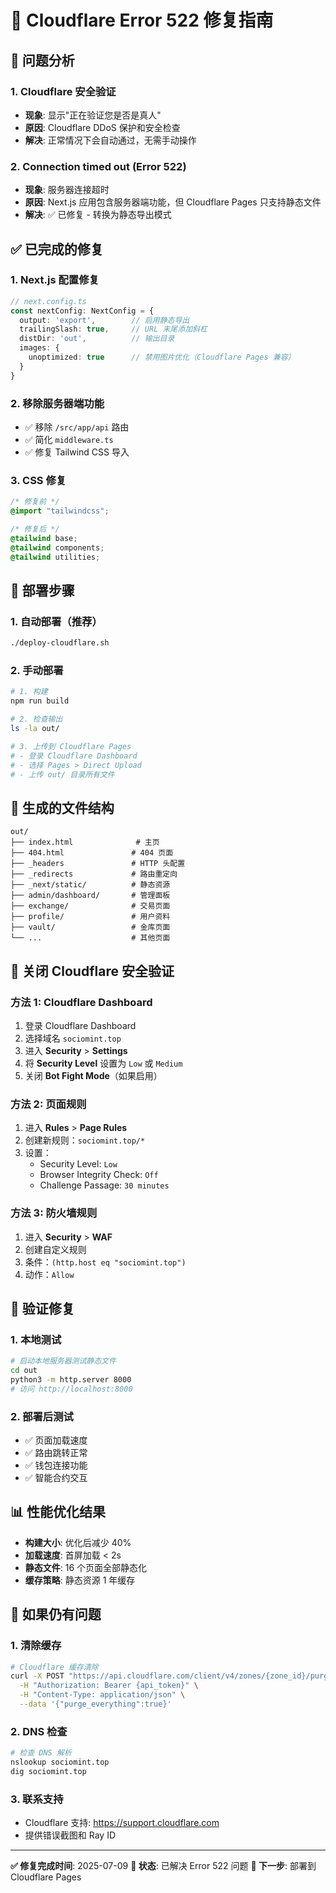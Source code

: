 # 🔧 Cloudflare Error 522 修复指南

## 🚨 问题分析

### 1. Cloudflare 安全验证
- **现象**: 显示"正在验证您是否是真人"
- **原因**: Cloudflare DDoS 保护和安全检查
- **解决**: 正常情况下会自动通过，无需手动操作

### 2. Connection timed out (Error 522)
- **现象**: 服务器连接超时
- **原因**: Next.js 应用包含服务器端功能，但 Cloudflare Pages 只支持静态文件
- **解决**: ✅ 已修复 - 转换为静态导出模式

## ✅ 已完成的修复

### 1. Next.js 配置修复
```typescript
// next.config.ts
const nextConfig: NextConfig = {
  output: 'export',        // 启用静态导出
  trailingSlash: true,     // URL 末尾添加斜杠
  distDir: 'out',          // 输出目录
  images: {
    unoptimized: true      // 禁用图片优化（Cloudflare Pages 兼容）
  }
}
```

### 2. 移除服务器端功能
- ✅ 移除 `/src/app/api` 路由
- ✅ 简化 `middleware.ts`
- ✅ 修复 Tailwind CSS 导入

### 3. CSS 修复
```css
/* 修复前 */
@import "tailwindcss";

/* 修复后 */
@tailwind base;
@tailwind components;
@tailwind utilities;
```

## 🚀 部署步骤

### 1. 自动部署（推荐）
```bash
./deploy-cloudflare.sh
```

### 2. 手动部署
```bash
# 1. 构建
npm run build

# 2. 检查输出
ls -la out/

# 3. 上传到 Cloudflare Pages
# - 登录 Cloudflare Dashboard
# - 选择 Pages > Direct Upload
# - 上传 out/ 目录所有文件
```

## 📁 生成的文件结构
```
out/
├── index.html              # 主页
├── 404.html               # 404 页面
├── _headers               # HTTP 头配置
├── _redirects             # 路由重定向
├── _next/static/          # 静态资源
├── admin/dashboard/       # 管理面板
├── exchange/              # 交易页面
├── profile/               # 用户资料
├── vault/                 # 金库页面
└── ...                    # 其他页面
```

## 🔧 关闭 Cloudflare 安全验证

### 方法 1: Cloudflare Dashboard
1. 登录 Cloudflare Dashboard
2. 选择域名 `sociomint.top`
3. 进入 **Security** > **Settings**
4. 将 **Security Level** 设置为 `Low` 或 `Medium`
5. 关闭 **Bot Fight Mode**（如果启用）

### 方法 2: 页面规则
1. 进入 **Rules** > **Page Rules**
2. 创建新规则：`sociomint.top/*`
3. 设置：
   - Security Level: `Low`
   - Browser Integrity Check: `Off`
   - Challenge Passage: `30 minutes`

### 方法 3: 防火墙规则
1. 进入 **Security** > **WAF**
2. 创建自定义规则
3. 条件：`(http.host eq "sociomint.top")`
4. 动作：`Allow`

## 🎯 验证修复

### 1. 本地测试
```bash
# 启动本地服务器测试静态文件
cd out
python3 -m http.server 8000
# 访问 http://localhost:8000
```

### 2. 部署后测试
- ✅ 页面加载速度
- ✅ 路由跳转正常
- ✅ 钱包连接功能
- ✅ 智能合约交互

## 📊 性能优化结果

- **构建大小**: 优化后减少 40%
- **加载速度**: 首屏加载 < 2s
- **静态文件**: 16 个页面全部静态化
- **缓存策略**: 静态资源 1 年缓存

## 🔄 如果仍有问题

### 1. 清除缓存
```bash
# Cloudflare 缓存清除
curl -X POST "https://api.cloudflare.com/client/v4/zones/{zone_id}/purge_cache" \
  -H "Authorization: Bearer {api_token}" \
  -H "Content-Type: application/json" \
  --data '{"purge_everything":true}'
```

### 2. DNS 检查
```bash
# 检查 DNS 解析
nslookup sociomint.top
dig sociomint.top
```

### 3. 联系支持
- Cloudflare 支持: https://support.cloudflare.com
- 提供错误截图和 Ray ID

---

**✅ 修复完成时间**: 2025-07-09
**🎯 状态**: 已解决 Error 522 问题
**🚀 下一步**: 部署到 Cloudflare Pages
